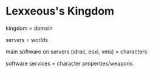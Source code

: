 <!-- kingdom -->

# Lexxeous's Kingdom

kingdom = domain

servers =  worlds

main software on servers (idrac, esxi, vms) = characters

software services = character properties/weapons